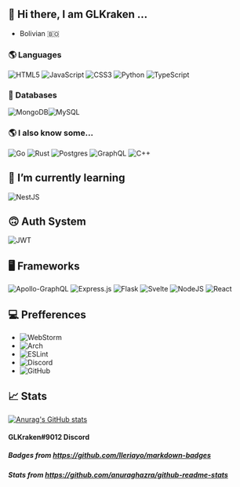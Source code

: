 ## 👋 Hi there, I am GLKraken ...
- Bolivian 🇧🇴

### 🌎 Languages
![HTML5](https://img.shields.io/badge/html5-%23E34F26.svg?style=for-the-badge&logo=html5&logoColor=white) ![JavaScript](https://img.shields.io/badge/javascript-%23323330.svg?style=for-the-badge&logo=javascript&logoColor=%23F7DF1E)  ![CSS3](https://img.shields.io/badge/css3-%231572B6.svg?style=for-the-badge&logo=css3&logoColor=white) ![Python](https://img.shields.io/badge/python-3670A0?style=for-the-badge&logo=python&logoColor=ffdd54)  ![TypeScript](https://img.shields.io/badge/typescript-%23007ACC.svg?style=for-the-badge&logo=typescript&logoColor=white)

### 💾 Databases
 ![MongoDB](https://img.shields.io/badge/MongoDB-%234ea94b.svg?style=for-the-badge&logo=mongodb&logoColor=white)![MySQL](https://img.shields.io/badge/mysql-%2300f.svg?style=for-the-badge&logo=mysql&logoColor=white)
 
### 🌎 I also know some...
 ![Go](https://img.shields.io/badge/go-%2300ADD8.svg?style=for-the-badge&logo=go&logoColor=white) ![Rust](https://img.shields.io/badge/rust-%23000000.svg?style=for-the-badge&logo=rust&logoColor=white) ![Postgres](https://img.shields.io/badge/postgres-%23316192.svg?style=for-the-badge&logo=postgresql&logoColor=white) ![GraphQL](https://img.shields.io/badge/-GraphQL-E10098?style=for-the-badge&logo=graphql&logoColor=white) 	![C++](https://img.shields.io/badge/c++-%2300599C.svg?style=for-the-badge&logo=c%2B%2B&logoColor=white)

## 🌱 I’m currently learning
 ![NestJS](https://img.shields.io/badge/nestjs-%23E0234E.svg?style=for-the-badge&logo=nestjs&logoColor=white)

## 🙃 Auth System
![JWT](https://img.shields.io/badge/JWT-black?style=for-the-badge&logo=JSON%20web%20tokens)

## 🖥️ Frameworks
![Apollo-GraphQL](https://img.shields.io/badge/-ApolloGraphQL-311C87?style=for-the-badge&logo=apollo-graphql) ![Express.js](https://img.shields.io/badge/express.js-%23404d59.svg?style=for-the-badge&logo=express&logoColor=%2361DAFB) ![Flask](https://img.shields.io/badge/flask-%23000.svg?style=for-the-badge&logo=flask&logoColor=white) ![Svelte](https://img.shields.io/badge/svelte-%23f1413d.svg?style=for-the-badge&logo=svelte&logoColor=white) ![NodeJS](https://img.shields.io/badge/node.js-6DA55F?style=for-the-badge&logo=node.js&logoColor=white) ![React](https://img.shields.io/badge/react-%2320232a.svg?style=for-the-badge&logo=react&logoColor=%2361DAFB)

## 💻 Prefferences
- ![WebStorm](https://img.shields.io/badge/webstorm-143?style=for-the-badge&logo=webstorm&logoColor=white&color=black)
- ![Arch](https://img.shields.io/badge/Arch%20Linux-1793D1?logo=arch-linux&logoColor=fff&style=for-the-badge)
- ![ESLint](https://img.shields.io/badge/ESLint-4B3263?style=for-the-badge&logo=eslint&logoColor=white)
- ![Discord](https://img.shields.io/badge/%3CServer%3E-%237289DA.svg?style=for-the-badge&logo=discord&logoColor=white)
- ![GitHub](https://img.shields.io/badge/github-%23121011.svg?style=for-the-badge&logo=github&logoColor=white)

## 📈 Stats
[![Anurag's GitHub stats](https://github-readme-stats.vercel.app/api?username=DNoobland&show_icons=true&theme=radical)](https://github.com/anuraghazra/github-readme-stats)



#### GLKraken#9012 Discord
##### Badges from https://github.com/Ileriayo/markdown-badges
##### Stats from https://github.com/anuraghazra/github-readme-stats

